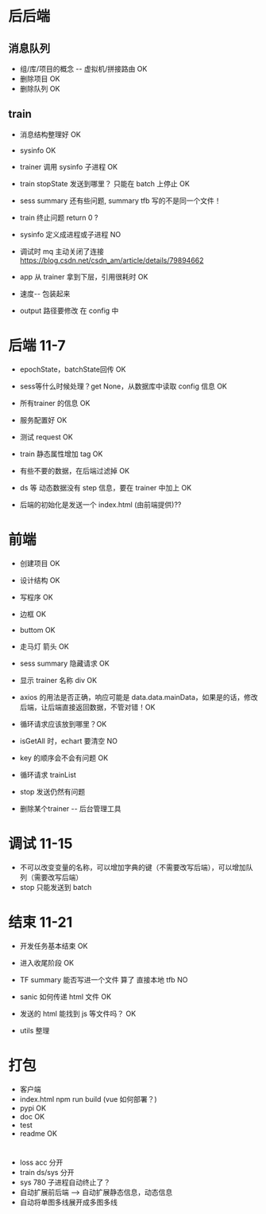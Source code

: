 

# 后后端

## 消息队列
* 组/库/项目的概念 -- 虚拟机/拼接路由 OK
* 删除项目 OK
* 删除队列 OK

## train
* 消息结构整理好 OK
* sysinfo OK
* trainer 调用 sysinfo 子进程 OK
* train stopState 发送到哪里？ 只能在 batch 上停止 OK
* sess summary 还有些问题, summary tfb 写的不是同一个文件！
* train 终止问题 return 0 ? 
* sysinfo 定义成进程或子进程 NO
* 调试时 mq 主动关闭了连接 https://blog.csdn.net/csdn_am/article/details/79894662

* app 从 trainer 拿到下层，引用很耗时 OK

* 速度-- 包装起来
* output 路径要修改 在 config 中


# 后端 11-7

* epochState，batchState回传 OK
* sess等什么时候处理？get None，从数据库中读取 config 信息 OK

* 所有trainer 的信息 OK
* 服务配置好 OK
* 测试 request OK

* train 静态属性增加 tag OK
* 有些不要的数据，在后端过滤掉 OK
* ds 等 动态数据没有 step 信息，要在 trainer 中加上 OK

* 后端的初始化是发送一个 index.html (由前端提供)??


# 前端
* 创建项目 OK
* 设计结构 OK
* 写程序 OK

* 边框 OK
* buttom OK
* 走马灯 箭头 OK
* sess summary 隐藏请求 OK
* 显示 trainer 名称 div OK
* axios 的用法是否正确，响应可能是 data.data.mainData，如果是的话，修改后端，让后端直接返回数据，不管对错！OK
* 循环请求应该放到哪里？OK
* isGetAll 时，echart 要清空 NO
* key 的顺序会不会有问题 OK
* 循环请求 trainList
* stop 发送仍然有问题


* 删除某个trainer -- 后台管理工具


# 调试 11-15
* 不可以改变变量的名称，可以增加字典的键（不需要改写后端），可以增加队列（需要改写后端）
* stop 只能发送到 batch 

# 结束 11-21
* 开发任务基本结束 OK
* 进入收尾阶段 OK



* TF summary 能否写进一个文件 算了 直接本地 tfb NO 
* sanic 如何传递 html 文件 OK 
* 发送的 html 能找到 js 等文件吗？ OK
* utils 整理



# 打包
* 客户端
* index.html npm run build (vue 如何部署？)
* pypi OK
* doc OK
* test
* readme OK


# 
* loss acc 分开
* train ds/sys 分开
* sys 780 子进程自动终止了？
* 自动扩展前后端 --> 自动扩展静态信息，动态信息
* 自动将单图多线展开成多图多线
